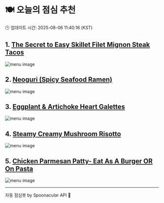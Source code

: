 # 🍽️ 오늘의 점심 추천

🕒 업데이트 시간: 2025-08-06 11:40:16 (KST)

## 1. [The Secret to Easy Skillet Filet Mignon Steak Tacos](https://www.pinkwhen.com/filet-mignon-soft-tacos-recipe/)

![menu image](https://img.spoonacular.com/recipes/1063645-556x370.jpg)

## 2. [Neoguri (Spicy Seafood Ramen)](https://www.foodista.com/recipe/77PG3GGF/neoguri-spicy-seafood-ramen)

![menu image](https://img.spoonacular.com/recipes/653008-556x370.jpg)

## 3. [Eggplant & Artichoke Heart Galettes](https://www.foodista.com/recipe/LD5GLFXJ/eggplant-artichoke-heart-galettes)

![menu image](https://img.spoonacular.com/recipes/642272-556x370.jpg)

## 4. [Steamy Creamy Mushroom Risotto](http://spoonacular.com/-1384385156959)

![menu image](https://img.spoonacular.com/recipes/157375-556x370.jpg)

## 5. [Chicken Parmesan Patty- Eat As A Burger OR On Pasta](http://www.pinkwhen.com/chicken-parmesan-patty/)

![menu image](https://img.spoonacular.com/recipes/801377-556x370.jpg)

---
자동 점심봇 by Spoonacular API 🍱